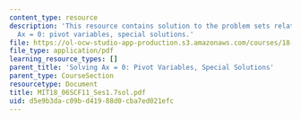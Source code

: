 ```yaml
---
content_type: resource
description: 'This resource contains solution to the problem sets related to solving
  Ax = 0: pivot variables, special solutions.'
file: https://ol-ocw-studio-app-production.s3.amazonaws.com/courses/18-06sc-linear-algebra-fall-2011/d5e9b3dac09bd41988d0cba7ed021efc_MIT18_06SCF11_Ses1.7sol.pdf
file_type: application/pdf
learning_resource_types: []
parent_title: 'Solving Ax = 0: Pivot Variables, Special Solutions'
parent_type: CourseSection
resourcetype: Document
title: MIT18_06SCF11_Ses1.7sol.pdf
uid: d5e9b3da-c09b-d419-88d0-cba7ed021efc
---
```

